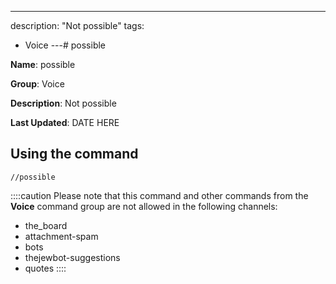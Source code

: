 ---
description: "Not possible"
tags:
  - Voice
---# possible

**Name**: possible

**Group**: Voice

**Description**: Not possible

**Last Updated**: DATE HERE

## Using the command

    //possible

::::caution Please note that this command and other commands from the **Voice** command group are not allowed in the following channels:
- the_board
- attachment-spam
- bots
- thejewbot-suggestions
- quotes
::::